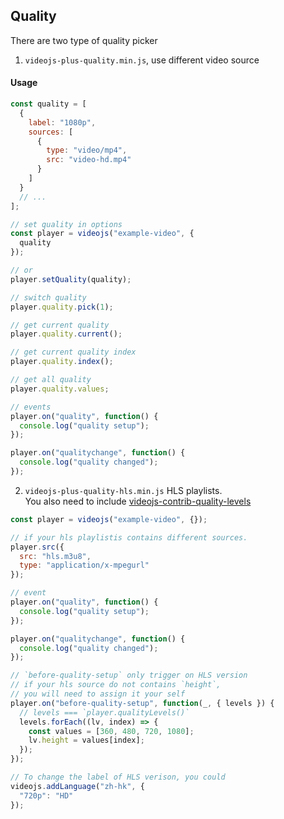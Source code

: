 ## Quality

There are two type of quality picker

1. `videojs-plus-quality.min.js`, use different video source

#### Usage

```js
const quality = [
  {
    label: "1080p",
    sources: [
      {
        type: "video/mp4",
        src: "video-hd.mp4"
      }
    ]
  }
  // ...
];

// set quality in options
const player = videojs("example-video", {
  quality
});

// or
player.setQuality(quality);

// switch quality
player.quality.pick(1);

// get current quality
player.quality.current();

// get current quality index
player.quality.index();

// get all quality
player.quality.values;

// events
player.on("quality", function() {
  console.log("quality setup");
});

player.on("qualitychange", function() {
  console.log("quality changed");
});
```

2. `videojs-plus-quality-hls.min.js` HLS playlists. <br>
   You also need to include [videojs-contrib-quality-levels](https://github.com/videojs/videojs-contrib-quality-levels)

```js
const player = videojs("example-video", {});

// if your hls playlistis contains different sources.
player.src({
  src: "hls.m3u8",
  type: "application/x-mpegurl"
});

// event
player.on("quality", function() {
  console.log("quality setup");
});

player.on("qualitychange", function() {
  console.log("quality changed");
});

// `before-quality-setup` only trigger on HLS version
// if your hls source do not contains `height`,
// you will need to assign it your self
player.on("before-quality-setup", function(_, { levels }) {
  // levels === `player.qualityLevels()`
  levels.forEach((lv, index) => {
    const values = [360, 480, 720, 1080];
    lv.height = values[index];
  });
});

// To change the label of HLS verison, you could
videojs.addLanguage("zh-hk", {
  "720p": "HD"
});
```
